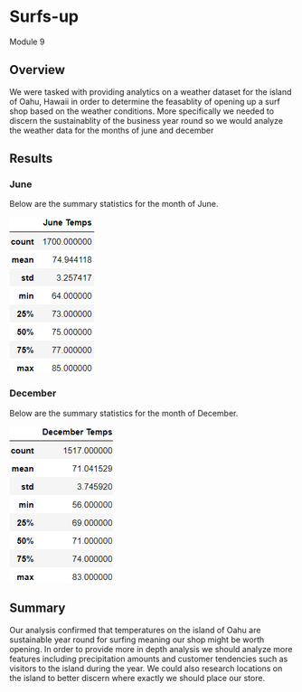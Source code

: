 # Surfs-up
Module 9

## Overview
We were tasked with providing analytics on a weather dataset for the island of Oahu, Hawaii in order to determine the feasablity of opening up a surf shop based on the weather conditions. More specifically we needed to discern the sustainablity of the business year round so we would analyze the weather data for the months of june and december

## Results

### June
Below are the summary statistics for the month of June. 

![June Summary](https://github.com/sbull32/Surfs-up/blob/main/Resources/Jun_summary.png)

### December
Below are the summary statistics for the month of December. 

![December Summary](https://github.com/sbull32/Surfs-up/blob/main/Resources/Dec_summary.png)

## Summary
Our analysis confirmed that temperatures on the island of Oahu are sustainable year round for surfing meaning our shop might be worth opening. In order to provide more in depth analysis we should analyze more features including precipitation amounts and customer tendencies such as visitors to the island during the year. We could also research locations on the island to better discern where exactly we should place our store.
